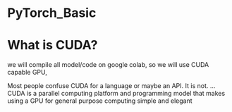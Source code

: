 # PyTorch_Basic
# What is CUDA?
we will compile all model/code on google colab, so we will use CUDA capable GPU,

Most people confuse CUDA for a language or maybe an API. It is not. ... CUDA is a parallel computing platform and programming model that makes using a GPU for general purpose computing simple and elegant
